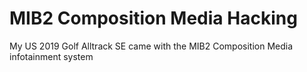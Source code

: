 # MIB2 Composition Media Hacking

My US 2019 Golf Alltrack SE came with the MIB2 Composition Media infotainment system

